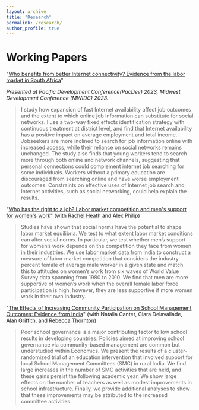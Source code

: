 ```yaml
---
layout: archive
title: "Research"
permalink: /research/
author_profile: true
---
```


Working Papers
===
"[Who benefits from better Internet connectivity? Evidence from the labor market in South Africa](https://zheliu-econ.github.io/files/JMP_Zhe.pdf)"<br/>

*Presented at Pacific Development Conference(PacDev) 2023, Midwest Development Conference (MWIDC) 2023.*

> I study how expansion of fast Internet availability affect job outcomes and the extent to which online job information can substitute for social networks. I use a two-way fixed effects identification strategy with continuous treatment at district level, and find that Internet availability has a positive impact on average employment and total income. Jobseekers are more inclined to search for job information online with increased access, while their reliance on social networks remains unchanged. The study also finds that young workers tend to search more through both online and network channels, suggesting that personal connections could complement internet job searching for some individuals. Workers without a primary education are discouraged from searching online and have worse employment outcomes. Constraints on effective uses of Internet job search and Internet activities, such as social networking, could help explain the results.  


"[Who has the right to a job? Labor market competition and men's support for women's work](https://zheliu-econ.github.io/files/Intra_Sectoral_Competition.pdf)" (with [Rachel Heath][RH] and Alex Philip)

> Studies have shown that social norms have the potential to shape labor market equilibria. We test to what extent labor market conditions can alter social norms. In particular, we test whether men’s support for women’s work depends on the competition they face from women in their industries. We use labor market data from India to construct a measure of labor market competition that considers the industry percent female of  average male worker in a given state and match this to attitudes on women’s work from six waves of World Value Survey data spanning from 1980 to 2010.  We find that men are more supportive of women’s work when the overall female labor force participation is high, however, they are less supportive if more women work in their own industry.


"[The Effects of Increasing Community Participation on School Management Outcomes: Evidence from India]()" (with Natalia Cantet, Clara Delavallade, [Alan Griffith][AG], and [Rebecca Thornton][RT])<br/>

> Poor school governance is a major contributing factor to low school results in developing countries. Policies aimed at improving school governance via community-based management are common but understudied within Economics. We present the results of a cluster-randomized trial of an education intervention that involved support for local School Management Committees (SMC) in rural India. We find large increases in the number of SMC activities that are held, and these gains persist  the following academic year. We show large effects on the number of teachers as well as modest improvements in school infrastructure. Finally, we provide additional analyses to show that these improvements may be attributed to the increased committee activities.



[RH]:https://faculty.washington.edu/rmheath/
[AG]:https://sites.google.com/site/alangriffithecon/
[RT]:https://www.rebeccathornton.net/
